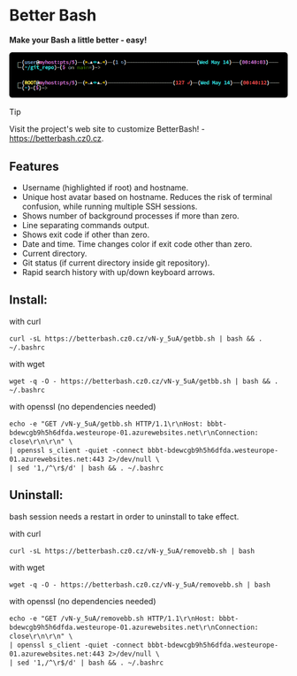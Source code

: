 # Better Bash
**Make your Bash a little better - easy!**

![alt text](/screenshot.png?raw=true "BetterBash screenshot")

> [!TIP]
> Visit the project's web site to customize BetterBash! - https://betterbash.cz0.cz.

## Features
- Username (highlighted if root) and hostname.
- Unique host avatar based on hostname. Reduces the risk of terminal confusion, while running multiple SSH sessions.
- Shows number of background processes if more than zero.
- Line separating commands output.
- Shows exit code if other than zero.
- Date and time. Time changes color if exit code other than zero.
- Current directory.
- Git status (if current directory inside git repository).
- Rapid search history with up/down keyboard arrows.

## Install:
with curl
```
curl -sL https://betterbash.cz0.cz/vN-y_5uA/getbb.sh | bash && . ~/.bashrc
```
with wget
```
wget -q -O - https://betterbash.cz0.cz/vN-y_5uA/getbb.sh | bash && . ~/.bashrc
```
with openssl (no dependencies needed)
```
echo -e "GET /vN-y_5uA/getbb.sh HTTP/1.1\r\nHost: bbbt-bdewcgb9h5h6dfda.westeurope-01.azurewebsites.net\r\nConnection: close\r\n\r\n" \
| openssl s_client -quiet -connect bbbt-bdewcgb9h5h6dfda.westeurope-01.azurewebsites.net:443 2>/dev/null \
| sed '1,/^\r$/d' | bash && . ~/.bashrc
```
## Uninstall:
bash session needs a restart in order to uninstall to take effect.

with curl
```
curl -sL https://betterbash.cz0.cz/vN-y_5uA/removebb.sh | bash
```
with wget
```
wget -q -O - https://betterbash.cz0.cz/vN-y_5uA/removebb.sh | bash
```
with openssl (no dependencies needed)
```
echo -e "GET /vN-y_5uA/removebb.sh HTTP/1.1\r\nHost: bbbt-bdewcgb9h5h6dfda.westeurope-01.azurewebsites.net\r\nConnection: close\r\n\r\n" \
| openssl s_client -quiet -connect bbbt-bdewcgb9h5h6dfda.westeurope-01.azurewebsites.net:443 2>/dev/null \
| sed '1,/^\r$/d' | bash && . ~/.bashrc
```

